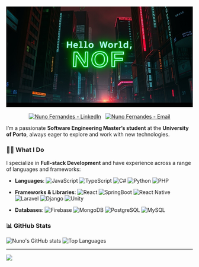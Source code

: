 ![Banner.jpg](banner.jpg)

<div align="center">

[![Nuno Fernandes - LinkedIn](https://skillicons.dev/icons?i=linkedin)](https://www.linkedin.com/in/nuno-nof-fernandes/) &nbsp;
[![Nuno Fernandes - Email](https://skillicons.dev/icons?i=gmail)](mailto:nuno.o.fernandes@outlook.pt)

</div>

I’m a passionate **Software Engineering Master’s student** at the **University of Porto**, always eager to explore and work with new technologies.

### 👨‍💻 What I Do
I specialize in **Full-stack Development** and have experience across a range of languages and frameworks:

- **Languages**: ![JavaScript](https://img.shields.io/badge/-JavaScript-F7DF1E?style=flat&logo=javascript&logoColor=black) ![TypeScript](https://img.shields.io/badge/-TypeScript-007ACC?style=flat&logo=typescript&logoColor=white) ![C#](https://img.shields.io/badge/-C%23-239120?style=flat&logo=c-sharp&logoColor=white) ![Python](https://img.shields.io/badge/-Python-3776AB?style=flat&logo=python&logoColor=white) ![PHP](https://img.shields.io/badge/-PHP-777BB4?style=flat&logo=php&logoColor=white)
  
- **Frameworks & Libraries**: ![React](https://img.shields.io/badge/-React-61DAFB?style=flat&logo=react&logoColor=black) ![SpringBoot](https://img.shields.io/badge/-SpringBoot-222222?style=flat&logo=spring&logoColor=green) ![React Native](https://img.shields.io/badge/-React%20Native-61DAFB?style=flat&logo=react&logoColor=black) ![Laravel](https://img.shields.io/badge/-Laravel-FF2D20?style=flat&logo=laravel&logoColor=white) ![Django](https://img.shields.io/badge/-Django-092E20?style=flat&logo=django&logoColor=white) ![Unity](https://img.shields.io/badge/-Unity-000000?style=flat&logo=unity&logoColor=white) 
  
- **Databases**: ![Firebase](https://img.shields.io/badge/-Firebase-FFCA28?style=flat&logo=firebase&logoColor=black) ![MongoDB](https://img.shields.io/badge/-MongoDB-47A248?style=flat&logo=mongodb&logoColor=white) ![PostgreSQL](https://img.shields.io/badge/-PostgreSQL-4169E1?style=flat&logo=postgresql&logoColor=white) ![MySQL](https://img.shields.io/badge/-MySQL-4479A1?style=flat&logo=mysql&logoColor=white) 

### 📊 GitHub Stats
![Nuno's GitHub stats](https://github-readme-stats.vercel.app/api?username=nof03&show_icons=true&theme=chartreuse-dark&hide=stars,contribs&include_all_commits=true) ![Top Languages](https://github-readme-stats.vercel.app/api/top-langs/?username=nof03&layout=compact&theme=chartreuse-dark)

---
![](https://komarev.com/ghpvc/?username=nof03&style=for-the-badge)
